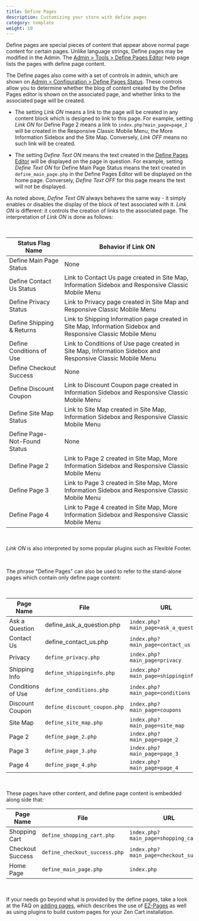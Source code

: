```yaml
---
title: Define Pages 
description: Customizing your store with define pages 
category: template
weight: 10
---
```


Define pages are special pieces of content that appear above normal page content for certain pages.  Unlike language strings, Define pages may be modified in the Admin.  The [Admin > Tools > Define Pages Editor](/user/admin_pages/tools/define_pages/) help page lists the pages with define page content. 

The Define pages also come with a set of controls in admin, which are shown on [Admin > Configuration > Define Pages Status](/user/admin_pages/configuration/configuration_definepagestatus/).  These controls allow you to determine whether the blog of content created by the Define Pages editor is shown on the associated page, and whether links to the associated page will be created. 

- The setting _Link ON_ means a link to the page will be created in any content block which is designed to link to this page.  For example, setting _Link ON_ for Define Page 2 means a link to `index.php?main_page=page_2` will be created in the Responsive Classic Mobile Menu, the More Information Sidebox and the Site Map.  Conversely, _Link OFF_ means no such link will be created. 

- The setting _Define Text ON_ means the text created in the [Define Pages Editor](/user/admin_pages/tools/define_pages/) will be displayed on the page in question.  For example, setting _Define Text ON_ for Define Main Page Status means the text created in `define_main_page.php` in the Define Pages Editor will be displayed on the home page. Conversely, _Define Text OFF_ for this page means the text will not be displayed.

As noted above, _Define Text ON_ always behaves the same way - it simply enables or disables the display of the block of text associated with it.  _Link ON_ is different: it controls the creation of links to the associated page.  The interpretation of _Link ON_ is done as follows: 

<br>

Status Flag Name | Behavior if Link ON 
-----------------|-------
Define Main Page Status | None
Define Contact Us Status | Link to Contact Us page created in Site Map, Information Sidebox and Responsive Classic Mobile Menu
Define Privacy Status | Link to Privacy page created in Site Map and Responsive Classic Mobile Menu
Define Shipping & Returns | Link to Shipping Information page created in Site Map, Information Sidebox and Responsive Classic Mobile Menu
Define Conditions of Use | Link to Conditions of Use page created in Site Map, Information Sidebox and Responsive Classic Mobile Menu
Define Checkout Success | None
Define Discount Coupon | Link to Discount Coupon page created in Information Sidebox and Responsive Classic Mobile Menu
Define Site Map Status | Link to Site Map created in Site Map, Information Sidebox and Responsive Classic Mobile Menu
Define Page-Not-Found Status | None
Define Page 2 | Link to Page 2 created in Site Map, More Information Sidebox and Responsive Classic Mobile Menu
Define Page 3 | Link to Page 3 created in Site Map, More Information Sidebox and Responsive Classic Mobile Menu
Define Page 4 | Link to Page 4 created in Site Map, More Information Sidebox and Responsive Classic Mobile Menu

<br>

_Link ON_ is also interpreted by some popular plugins such as Flexible Footer. 

<br>

The phrase "Define Pages" can also be used to refer to the stand-alone pages which contain only define page content: 

<br>

Page Name | File| URL 
----------|-----|-----
Ask a Question | define_ask_a_question.php | `index.php?main_page=ask_a_question` 
Contact Us | define_contact_us.php | `index.php?main_page=contact_us` 
Privacy | `define_privacy.php` | `index.php?main_page=privacy`  
Shipping Info | `define_shippinginfo.php` | `index.php?main_page=shippinginfo` 
Conditions of Use | `define_conditions.php` | `index.php?main_page=conditions` 
Discount Coupon | `define_discount_coupon.php` | `index.php?main_page=coupons` 
Site Map  | `define_site_map.php` | `index.php?main_page=site_map`  
Page 2 |  `define_page_2.php` | `index.php?main_page=page_2`
Page 3 |  `define_page_3.php` | `index.php?main_page=page_3` 
Page 4 | `define_page_4.php` | `index.php?main_page=page_4`  

<br>

These pages have other content, and define page content is embedded along side that: 


Page Name |  File | URL 
----------|-------|-----
Shopping Cart |`define_shopping_cart.php` |  `index.php?main_page=shopping_cart`
Checkout Success |`define_checkout_success.php` |  `index.php?main_page=checkout_success`
Home Page |`define_main_page.php` |  `index.php`


<br>

If your needs go beyond what is provided by the define pages, take a look at the FAQ on [adding pages](/user/customizing/add_pages/), which describes the use of [EZ-Pages](/user/ezpages/) as well as using plugins to build custom pages for your Zen Cart installation. 
